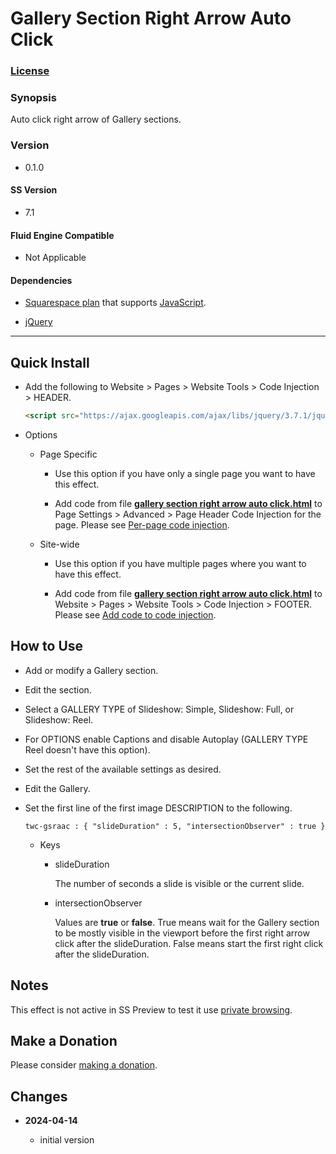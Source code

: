 # Gallery Section Right Arrow Auto Click

### [License][1]

### Synopsis

Auto click right arrow of Gallery sections.

### Version

  * 0.1.0

#### SS Version

  * 7.1

#### Fluid Engine Compatible

  * Not Applicable

#### Dependencies

  * [Squarespace plan][2] that supports [JavaScript][3].
  
  * [jQuery][4]

---

## Quick Install

* Add the following to Website > Pages > Website Tools > Code Injection >
  HEADER.
  
  ```html
  <script src="https://ajax.googleapis.com/ajax/libs/jquery/3.7.1/jquery.min.js"></script>
  ```
  
* Options

  * Page Specific
  
    * Use this option if you have only a single page you want to have this
      effect.
      
    * Add code from file **[gallery section right arrow auto click.html][5]** to
      Page Settings > Advanced > Page Header Code Injection for the page. Please
      see [Per-page code injection][6].
      
  * Site-wide
  
    * Use this option if you have multiple pages where you want to have this
      effect.
      
    * Add code from file **[gallery section right arrow auto click.html][5]** to
      Website > Pages > Website Tools > Code Injection > FOOTER. Please see [Add
      code to code injection][7].

## How to Use

  * Add or modify a Gallery section.
    
  * Edit the section.
    
  * Select a GALLERY TYPE of Slideshow: Simple, Slideshow: Full, or Slideshow:
    Reel.
    
  * For OPTIONS enable Captions and disable Autoplay (GALLERY TYPE Reel doesn't
    have this option).
    
  * Set the rest of the available settings as desired.
  
  * Edit the Gallery.
  
  * Set the first line of the first image DESCRIPTION to the following.
  
    ```text
    twc-gsraac : { "slideDuration" : 5, "intersectionObserver" : true }
    ```
    
    * Keys
      
      * slideDuration
        
        The number of seconds a slide is visible or the current slide.
        
      * intersectionObserver
        
        Values are **true** or **false**. True means wait for the Gallery
        section to be mostly visible in the viewport before the first right
        arrow click after the slideDuration. False means start the first right
        click after the slideDuration.

## Notes

This effect is not active in SS Preview to test it use [private browsing][8].

## Make a Donation

Please consider [making a donation][9].

## Changes

<!-- * **2021-08-15**
  
  * added kill upon user action
  * bumped version to 0.2d0
  -->
* **2024-04-14**
  
  * initial version

[1]: https://github.com/tomsWebConsulting/twcsl/blob/main/LICENSE.txt#L1
[2]: https://www.squarespace.com/pricing
[3]: https://en.wikipedia.org/wiki/JavaScript
[4]: https://jquery.com/
[5]: gallery%20section%20right%20arrow%20auto%20click.html#L1
[6]: https://support.squarespace.com/hc/en-us/articles/205815908-Using-code-injection#toc-per-page-code-injection
[7]: https://support.squarespace.com/hc/en-us/articles/205815908-Using-code-injection#toc-add-code-to-code-injection
[8]: https://support.squarespace.com/hc/en-us/articles/207099587-Using-private-browsing-or-incognito-mode
[9]: https://github.com/tomsWebConsulting/twcsl#make-a-donation

